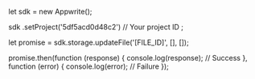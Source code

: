 let sdk = new Appwrite();

sdk
    .setProject('5df5acd0d48c2') // Your project ID
;

let promise = sdk.storage.updateFile('[FILE_ID]', [], []);

promise.then(function (response) {
    console.log(response); // Success
}, function (error) {
    console.log(error); // Failure
});